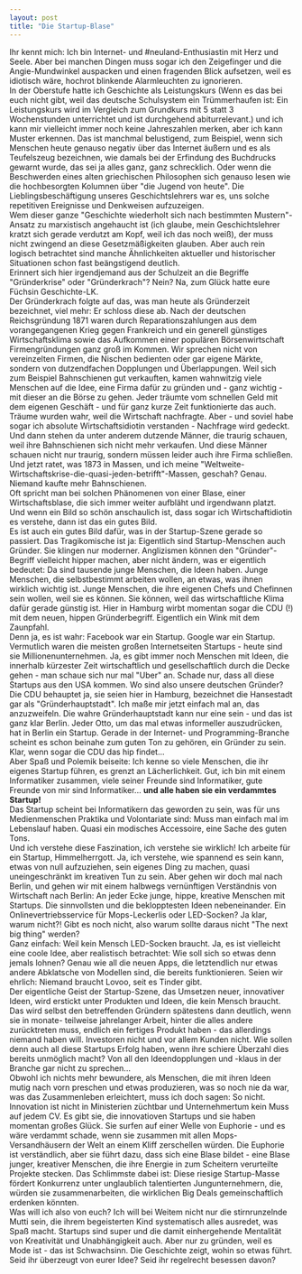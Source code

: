 ```yaml
---
layout: post
title: "Die Startup-Blase"
---
```


Ihr kennt mich: Ich bin Internet- und #neuland-Enthusiastin mit Herz und Seele. Aber bei manchen Dingen muss sogar ich den Zeigefinger und die Angie-Mundwinkel auspacken und einen fragenden Blick aufsetzen, weil es idiotisch wäre, hochrot blinkende Alarmleuchten zu ignorieren.  
In der Oberstufe hatte ich Geschichte als Leistungskurs (Wenn es das bei euch nicht gibt, weil das deutsche Schulsystem ein Trümmerhaufen ist: Ein Leistungskurs wird im Vergleich zum Grundkurs mit 5 statt 3 Wochenstunden unterrichtet und ist durchgehend abiturrelevant.) und ich kann mir vielleicht immer noch keine Jahreszahlen merken, aber ich kann Muster erkennen. Das ist manchmal belustigend, zum Beispiel, wenn sich Menschen heute genauso negativ über das Internet äußern und es als Teufelszeug bezeichnen, wie damals bei der Erfindung des Buchdrucks gewarnt wurde, das sei ja alles ganz, ganz schrecklich. Oder wenn die Beschwerden eines alten griechischen Philosophen sich genauso lesen wie die hochbesorgten Kolumnen über "die Jugend von heute". Die Lieblingsbeschäftigung unseres Geschichtslehrers war es, uns solche repetitiven Ereignisse und Denkweisen aufzuzeigen.  
Wem dieser ganze "Geschichte wiederholt sich nach bestimmten Mustern"-Ansatz zu marxistisch angehaucht ist (ich glaube, mein Geschichtslehrer kratzt sich gerade verdutzt am Kopf, weil ich das noch weiß), der muss nicht zwingend an diese Gesetzmäßigkeiten glauben. Aber auch rein logisch betrachtet sind manche Ähnlichkeiten aktueller und historischer Situationen schon fast beängstigend deutlich.  
Erinnert sich hier irgendjemand aus der Schulzeit an die Begriffe "Gründerkrise" oder "Gründerkrach"? Nein? Na, zum Glück hatte eure Füchsin Geschichte-LK.  
Der Gründerkrach folgte auf das, was man heute als Gründerzeit bezeichnet, viel mehr: Er schloss diese ab. Nach der deutschen Reichsgründung 1871 waren durch Reparationszahlungen aus dem vorangegangenen Krieg gegen Frankreich und ein generell günstiges Wirtschaftsklima sowie das Aufkommen einer populären Börsenwirtschaft Firmengründungen ganz groß im Kommen. Wir sprechen nicht von vereinzelten Firmen, die Nischen bedienten oder gar eigene Märkte, sondern von dutzendfachen Dopplungen und Überlappungen. Weil sich zum Beispiel Bahnschienen  gut verkauften, kamen wahnwitzig viele Menschen auf die Idee, eine Firma dafür zu gründen und - ganz wichtig - mit dieser an die Börse zu gehen. Jeder träumte vom schnellen Geld mit dem eigenen Geschäft - und für ganz kurze Zeit funktionierte das auch. Träume wurden wahr, weil die Wirtschaft nachfragte. Aber - und soviel habe sogar ich absolute Wirtschaftsidiotin verstanden - Nachfrage wird gedeckt. Und dann stehen da unter anderem dutzende Männer, die traurig schauen, weil ihre Bahnschienen sich nicht mehr verkaufen. Und diese Männer schauen nicht nur traurig, sondern müssen leider auch ihre Firma schließen. Und jetzt ratet, was 1873 in Massen, und ich meine "Weltweite-Wirtschaftskrise-die-quasi-jeden-betrifft"-Massen, geschah? Genau. Niemand kaufte mehr Bahnschienen.    
Oft spricht man bei solchen Phänomenen von einer Blase, einer Wirtschaftsblase, die sich immer weiter aufbläht und irgendwann platzt. Und wenn ein Bild so schön anschaulich ist, dass sogar ich Wirtschaftidiotin es verstehe, dann ist das ein gutes Bild.  
Es ist auch ein gutes Bild dafür, was in der Startup-Szene gerade so passiert. Das Tragikomische ist ja: Eigentlich sind Startup-Menschen auch Gründer. Sie klingen nur moderner. Anglizismen können den "Gründer"-Begriff vielleicht hipper machen, aber nicht ändern, was er eigentlich bedeutet: Da sind tausende junge Menschen, die Ideen haben. Junge Menschen, die selbstbestimmt arbeiten wollen, an etwas, was ihnen wirklich wichtig ist. Junge Menschen, die ihre eigenen Chefs und Chefinnen sein wollen, weil sie es können. Sie können, weil das wirtschaftliche Klima dafür gerade günstig ist. Hier in Hamburg wirbt momentan sogar die CDU (!) mit dem neuen, hippen Gründerbegriff. Eigentlich ein Wink mit dem Zaunpfahl.  
Denn ja, es ist wahr: Facebook war ein Startup. Google war ein Startup. Vermutlich waren die meisten großen Internetseiten Startups - heute sind sie Millionenunternehmen. Ja, es gibt immer noch Menschen mit Ideen, die innerhalb kürzester Zeit wirtschaftlich und gesellschaftlich durch die Decke gehen - man schaue sich nur mal "Uber" an. Schade nur, dass all diese Startups aus den USA kommen. Wo sind also unsere deutschen Gründer? Die CDU behauptet ja, sie seien hier in Hamburg, bezeichnet die Hansestadt gar als "Gründerhauptstadt". Ich maße mir jetzt einfach mal an, das anzuzweifeln. Die wahre Gründerhauptstadt kann nur eine sein - und das ist ganz klar Berlin. Jeder Otto, um das mal etwas informeller auszudrücken, hat in Berlin ein Startup. Gerade in der Internet- und Programming-Branche scheint es schon beinahe zum guten Ton zu gehören, ein Gründer zu sein. Klar, wenn sogar die CDU das hip findet...  
Aber Spaß und Polemik beiseite: Ich kenne so viele Menschen, die ihr eigenes Startup führen, es grenzt an Lächerlichkeit. Gut, ich bin mit einem Informatiker zusammen, viele seiner Freunde sind Informatiker, gute Freunde von mir sind Informatiker... **und alle haben sie ein verdammtes Startup!**  
Das Startup scheint bei Informatikern das geworden zu sein, was für uns Medienmenschen Praktika und Volontariate sind: Muss man einfach mal im Lebenslauf haben. Quasi ein modisches Accessoire, eine Sache des guten Tons.   
Und ich verstehe diese Faszination, ich verstehe sie wirklich! Ich arbeite für ein Startup, Himmelherrgott. Ja, ich verstehe, wie spannend es sein kann, etwas von null aufzuziehen, sein eigenes Ding zu machen, quasi uneingeschränkt im kreativen Tun zu sein. Aber gehen wir doch mal nach Berlin, und gehen wir mit einem halbwegs vernünftigen Verständnis von Wirtschaft nach Berlin: An jeder Ecke junge, hippe, kreative Menschen mit Startups. Die sinnvollsten und die beklopptesten Ideen nebeneinander. Ein Onlinevertriebsservice für Mops-Leckerlis oder LED-Socken? Ja klar, warum nicht?! Gibt es noch nicht, also warum sollte daraus nicht "The next big thing" werden?  
Ganz einfach: Weil kein Mensch LED-Socken braucht. Ja, es ist vielleicht eine coole Idee, aber realistisch betrachtet: Wie soll sich so etwas denn jemals lohnen? Genau wie all die neuen Apps, die letztendlich nur etwas andere Abklatsche von Modellen sind, die bereits funktionieren. Seien wir ehrlich: Niemand braucht Lovoo, seit es Tinder gibt.  
Der eigentliche Geist der Startup-Szene, das Umsetzen neuer, innovativer Ideen, wird erstickt unter Produkten und Ideen, die kein Mensch braucht. Das wird selbst den betreffenden Gründern spätestens dann deutlich, wenn sie in monate- teilweise jahrelanger Arbeit, hinter die alles andere zurücktreten muss, endlich ein fertiges Produkt haben - das allerdings niemand haben will. Investoren nicht und vor allem Kunden nicht. Wie sollen denn auch all diese Startups Erfolg haben, wenn ihre schiere Überzahl dies bereits unmöglich macht? Von all den Ideendopplungen und -klaus in der Branche gar nicht zu sprechen...  
Obwohl ich nichts mehr bewundere, als Menschen, die mit ihren Ideen mutig nach vorn preschen und etwas produzieren, was so noch nie da war, was das Zusammenleben erleichtert, muss ich doch sagen: So nicht.  
Innovation ist nicht in Ministerien züchtbar und Unternehmertum kein Muss auf jedem CV. Es gibt sie, die innovatioven Startups und sie haben momentan großes Glück. Sie surfen auf einer Welle von Euphorie - und es wäre verdammt schade, wenn sie zusammen mit allen Mops-Versandhäusern der Welt an einem Kliff zerschellen würden. Die Euphorie ist verständlich, aber sie führt dazu, dass sich eine Blase bildet - eine Blase junger, kreativer Menschen, die ihre Energie in zum Scheitern verurteilte Projekte stecken. Das Schlimmste dabei ist: Diese riesige Startup-Masse fördert Konkurrenz unter unglaublich talentierten Jungunternehmern, die, würden sie zusammenarbeiten, die wirklichen Big Deals gemeinschaftlich erdenken könnten.  
Was will ich also von euch? Ich will bei Weitem nicht nur die stirnrunzelnde Mutti sein, die ihrem begeisterten Kind systematisch alles ausredet, was Spaß macht. Startups sind super und die damit einhergehende Mentalität von Kreativität und Unabhängigkeit auch. Aber nur zu gründen, weil es Mode ist - das ist Schwachsinn. Die Geschichte zeigt, wohin so etwas führt.  
Seid ihr überzeugt von eurer Idee? Seid ihr regelrecht besessen davon? 
